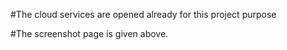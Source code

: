 #The cloud services are opened already for this project purpose

#The screenshot page is given above.
